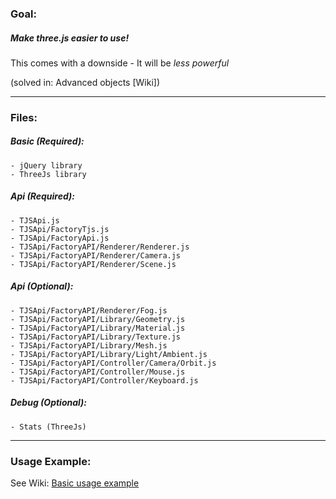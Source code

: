 ### Goal:

##### Make __three.js__ *easier to use!*

This comes with a downside - It will be *less powerful*

(solved in: Advanced objects [Wiki])

----

### Files:

##### Basic (Required):

	- jQuery library
	- ThreeJs library

##### Api (Required):

	- TJSApi.js
	- TJSApi/FactoryTjs.js
	- TJSApi/FactoryApi.js
	- TJSApi/FactoryAPI/Renderer/Renderer.js
	- TJSApi/FactoryAPI/Renderer/Camera.js
	- TJSApi/FactoryAPI/Renderer/Scene.js

##### Api (Optional):

	- TJSApi/FactoryAPI/Renderer/Fog.js
	- TJSApi/FactoryAPI/Library/Geometry.js
	- TJSApi/FactoryAPI/Library/Material.js
	- TJSApi/FactoryAPI/Library/Texture.js
	- TJSApi/FactoryAPI/Library/Mesh.js
	- TJSApi/FactoryAPI/Library/Light/Ambient.js
	- TJSApi/FactoryAPI/Controller/Camera/Orbit.js
	- TJSApi/FactoryAPI/Controller/Mouse.js
	- TJSApi/FactoryAPI/Controller/Keyboard.js

##### Debug (Optional):

	- Stats (ThreeJs)

----

### Usage Example:

See Wiki: [Basic usage example](https://github.com/DerDu/ThreeJsApi/wiki/Basic-usage-example)
